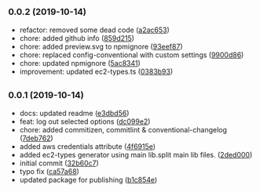 ## <small>0.0.2 (2019-10-14)</small>

* refactor: removed some dead code ([a2ac653](https://github.com/hoonoh/aws-spot-price/commit/a2ac653))
* chore: added github info ([859d215](https://github.com/hoonoh/aws-spot-price/commit/859d215))
* chore: added preview.svg to npmignore ([93eef87](https://github.com/hoonoh/aws-spot-price/commit/93eef87))
* chore: replaced config-conventional with custom settings ([9900d86](https://github.com/hoonoh/aws-spot-price/commit/9900d86))
* chore: updated npmignore ([5ac8341](https://github.com/hoonoh/aws-spot-price/commit/5ac8341))
* improvement: updated ec2-types.ts ([0383b93](https://github.com/hoonoh/aws-spot-price/commit/0383b93))



## <small>0.0.1 (2019-10-14)</small>

* docs: updated readme ([e3dbd56](https://github.com/hoonoh/aws-spot-price/commit/e3dbd56))
* feat: log out selected options ([dc099e2](https://github.com/hoonoh/aws-spot-price/commit/dc099e2))
* chore: added commitizen, commitlint & conventional-changelog ([7deb762](https://github.com/hoonoh/aws-spot-price/commit/7deb762))
* added aws credentials attribute ([4f6915e](https://github.com/hoonoh/aws-spot-price/commit/4f6915e))
* added ec2-types generator using main lib.split main lib files. ([2ded000](https://github.com/hoonoh/aws-spot-price/commit/2ded000))
* initial commit ([32b60c7](https://github.com/hoonoh/aws-spot-price/commit/32b60c7))
* typo fix ([ca57a68](https://github.com/hoonoh/aws-spot-price/commit/ca57a68))
* updated package for publishing ([b1c854e](https://github.com/hoonoh/aws-spot-price/commit/b1c854e))




